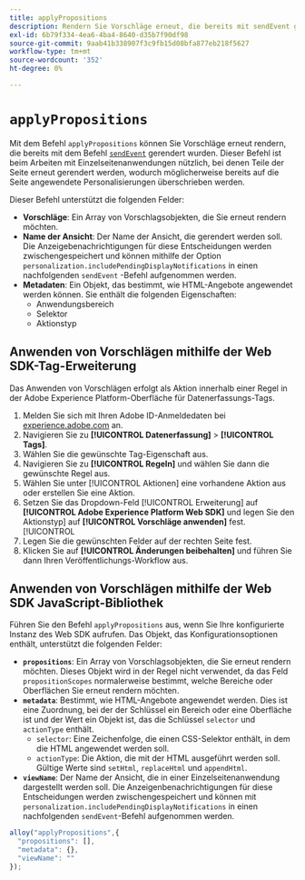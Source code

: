 ```yaml
---
title: applyPropositions
description: Rendern Sie Vorschläge erneut, die bereits mit sendEvent gerendert wurden.
exl-id: 6b79f334-4ea6-4ba4-8640-d35b7f90df98
source-git-commit: 9aab41b338907f3c9fb15d08bfa877eb218f5627
workflow-type: tm+mt
source-wordcount: '352'
ht-degree: 0%

---
```


# `applyPropositions`

Mit dem Befehl `applyPropositions` können Sie Vorschläge erneut rendern, die bereits mit dem Befehl [`sendEvent`](sendevent/overview.md) gerendert wurden. Dieser Befehl ist beim Arbeiten mit Einzelseitenanwendungen nützlich, bei denen Teile der Seite erneut gerendert werden, wodurch möglicherweise bereits auf die Seite angewendete Personalisierungen überschrieben werden.

Dieser Befehl unterstützt die folgenden Felder:

* **Vorschläge**: Ein Array von Vorschlagsobjekten, die Sie erneut rendern möchten.
* **Name der Ansicht**: Der Name der Ansicht, die gerendert werden soll. Die Anzeigebenachrichtigungen für diese Entscheidungen werden zwischengespeichert und können mithilfe der Option `personalization.includePendingDisplayNotifications` in einen nachfolgenden `sendEvent` -Befehl aufgenommen werden.
* **Metadaten**: Ein Objekt, das bestimmt, wie HTML-Angebote angewendet werden können. Sie enthält die folgenden Eigenschaften:
   * Anwendungsbereich
   * Selektor
   * Aktionstyp

## Anwenden von Vorschlägen mithilfe der Web SDK-Tag-Erweiterung

Das Anwenden von Vorschlägen erfolgt als Aktion innerhalb einer Regel in der Adobe Experience Platform-Oberfläche für Datenerfassungs-Tags.

1. Melden Sie sich mit Ihren Adobe ID-Anmeldedaten bei [experience.adobe.com](https://experience.adobe.com) an.
1. Navigieren Sie zu **[!UICONTROL Datenerfassung]** > **[!UICONTROL Tags]**.
1. Wählen Sie die gewünschte Tag-Eigenschaft aus.
1. Navigieren Sie zu **[!UICONTROL Regeln]** und wählen Sie dann die gewünschte Regel aus.
1. Wählen Sie unter [!UICONTROL Aktionen] eine vorhandene Aktion aus oder erstellen Sie eine Aktion.
1. Setzen Sie das Dropdown-Feld [!UICONTROL Erweiterung] auf **[!UICONTROL Adobe Experience Platform Web SDK]** und legen Sie den Aktionstyp] auf **[!UICONTROL Vorschläge anwenden]** fest.[!UICONTROL 
1. Legen Sie die gewünschten Felder auf der rechten Seite fest.
1. Klicken Sie auf **[!UICONTROL Änderungen beibehalten]** und führen Sie dann Ihren Veröffentlichungs-Workflow aus.

## Anwenden von Vorschlägen mithilfe der Web SDK JavaScript-Bibliothek

Führen Sie den Befehl `applyPropositions` aus, wenn Sie Ihre konfigurierte Instanz des Web SDK aufrufen. Das Objekt, das Konfigurationsoptionen enthält, unterstützt die folgenden Felder:

* **`propositions`**: Ein Array von Vorschlagsobjekten, die Sie erneut rendern möchten. Dieses Objekt wird in der Regel nicht verwendet, da das Feld `propositionScopes` normalerweise bestimmt, welche Bereiche oder Oberflächen Sie erneut rendern möchten.
* **`metadata`**: Bestimmt, wie HTML-Angebote angewendet werden. Dies ist eine Zuordnung, bei der der Schlüssel ein Bereich oder eine Oberfläche ist und der Wert ein Objekt ist, das die Schlüssel `selector` und `actionType` enthält.
   * `selector`: Eine Zeichenfolge, die einen CSS-Selektor enthält, in dem die HTML angewendet werden soll.
   * `actionType`: Die Aktion, die mit der HTML ausgeführt werden soll. Gültige Werte sind `setHtml`, `replaceHtml` und `appendHtml`.
* **`viewName`**: Der Name der Ansicht, die in einer Einzelseitenanwendung dargestellt werden soll. Die Anzeigenbenachrichtigungen für diese Entscheidungen werden zwischengespeichert und können mit `personalization.includePendingDisplayNotifications` in einen nachfolgenden `sendEvent`-Befehl aufgenommen werden.

```js
alloy("applyPropositions",{
  "propositions": [],
  "metadata": {},
  "viewName": ""
});
```
